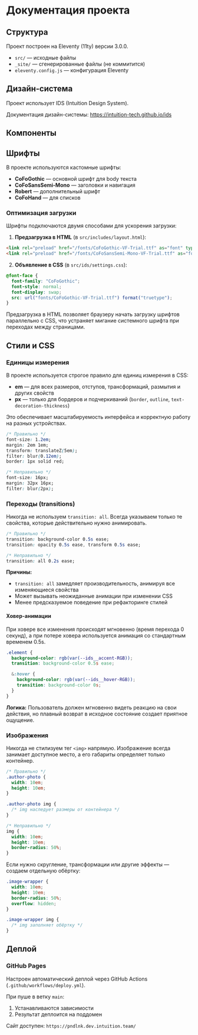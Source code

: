 # Документация проекта

## Структура

Проект построен на Eleventy (11ty) версии 3.0.0.

- `src/` — исходные файлы
- `_site/` — сгенерированные файлы (не коммитится)
- `eleventy.config.js` — конфигурация Eleventy

## Дизайн-система

Проект использует IDS (Intuition Design System).

Документация дизайн-системы: https://intuition-tech.github.io/ids

## Компоненты

## Шрифты

В проекте используются кастомные шрифты:

- **CoFoGothic** — основной шрифт для body текста
- **CoFoSansSemi-Mono** — заголовки и навигация
- **Robert** — дополнительный шрифт
- **CoFoHand** — для списков

### Оптимизация загрузки

Шрифты подключаются двумя способами для ускорения загрузки:

1. **Предзагрузка в HTML** (в `src/includes/layout.html`):

```html
<link rel="preload" href="/fonts/CoFoGothic-VF-Trial.ttf" as="font" type="font/ttf" crossorigin />
<link rel="preload" href="/fonts/CoFoSansSemi-Mono-VF-Trial.ttf" as="font" type="font/ttf" crossorigin />
```

2. **Объявление в CSS** (в `src/ids/settings.css`):

```css
@font-face {
  font-family: "CoFoGothic";
  font-style: normal;
  font-display: swap;
  src: url("fonts/CoFoGothic-VF-Trial.ttf") format("truetype");
}
```

Предзагрузка в HTML позволяет браузеру начать загрузку шрифтов параллельно с CSS, что устраняет мигание системного шрифта при переходах между страницами.

## Стили и CSS

### Единицы измерения

В проекте используется строгое правило для единиц измерения в CSS:

- **em** — для всех размеров, отступов, трансформаций, размытия и других свойств
- **px** — только для бордеров и подчеркиваний (`border`, `outline`, `text-decoration-thickness`)

Это обеспечивает масштабируемость интерфейса и корректную работу на разных устройствах.

```css
/* Правильно */
font-size: 1.2em;
margin: 2em 1em;
transform: translateZ(5em);
filter: blur(0.12em);
border: 1px solid red;

/* Неправильно */
font-size: 16px;
margin: 32px 16px;
filter: blur(2px);
```

### Переходы (transitions)

Никогда не используем `transition: all`. Всегда указываем только те свойства, которые действительно нужно анимировать.

```css
/* Правильно */
transition: background-color 0.5s ease;
transition: opacity 0.5s ease, transform 0.5s ease;

/* Неправильно */
transition: all 0.2s ease;
```

**Причины:**

- `transition: all` замедляет производительность, анимируя все изменяющиеся свойства
- Может вызывать неожиданные анимации при изменении CSS
- Менее предсказуемое поведение при рефакторинге стилей

#### Ховер-анимации

При ховере все изменения происходят мгновенно (время перехода 0 секунд), а при потере ховера используется анимация со стандартным временем 0.5s.

```css
.element {
  background-color: rgb(var(--ids__accent-RGB));
  transition: background-color 0.5s ease;

  &:hover {
    background-color: rgb(var(--ids__hover-RGB));
    transition: background-color 0s;
  }
}
```

**Логика:** Пользователь должен мгновенно видеть реакцию на свои действия, но плавный возврат в исходное состояние создает приятное ощущение.

### Изображения

Никогда не стилизуем тег `<img>` напрямую. Изображение всегда занимает доступное место, а его габариты определяет только контейнер.

```css
/* Правильно */
.author-photo {
  width: 10em;
  height: 10em;
}

.author-photo img {
  /* img наследует размеры от контейнера */
}

/* Неправильно */
img {
  width: 10em;
  height: 10em;
  border-radius: 50%;
}
```

Если нужно скругление, трансформации или другие эффекты — создаем отдельную обёртку:

```css
.image-wrapper {
  width: 10em;
  height: 10em;
  border-radius: 50%;
  overflow: hidden;
}

.image-wrapper img {
  /* img заполняет обёртку */
}
```

## Деплой

### GitHub Pages

Настроен автоматический деплой через GitHub Actions (`.github/workflows/deploy.yml`).

При пуше в ветку `main`:

1. Устанавливаются зависимости
2. Результат деплоится на поддомен

Сайт доступен: `https://pndlnk.dev.intuition.team/`

